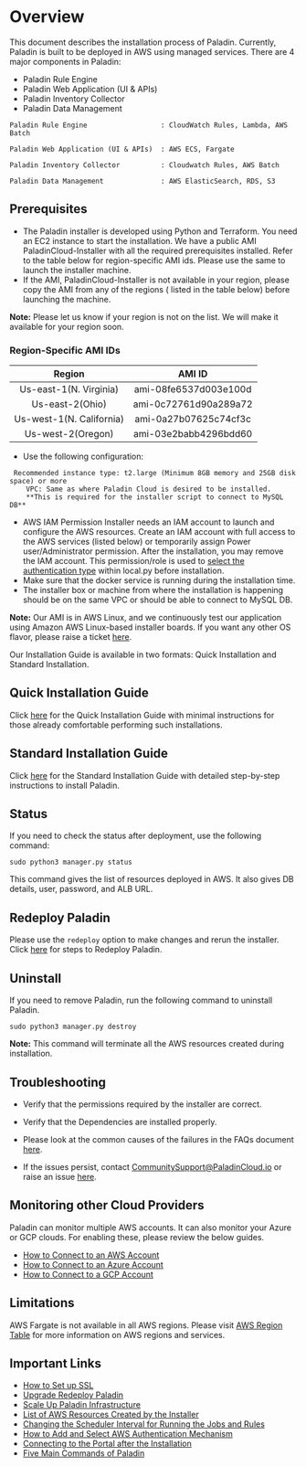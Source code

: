 # Overview

This document describes the installation process of Paladin. Currently, Paladin is built to be deployed in AWS using
managed services. There are 4 major components in Paladin:

* Paladin Rule Engine
* Paladin Web Application (UI & APIs)
* Paladin Inventory Collector
* Paladin Data Management

```
Paladin Rule Engine                  : CloudWatch Rules, Lambda, AWS Batch

Paladin Web Application (UI & APIs)  : AWS ECS, Fargate

Paladin Inventory Collector          : Cloudwatch Rules, AWS Batch

Paladin Data Management              : AWS ElasticSearch, RDS, S3
```

## Prerequisites

* The Paladin installer is developed using Python and Terraform. You need an EC2 instance to start the installation. We
  have a public AMI
  PaladinCloud-Installer with all the required prerequisites installed. Refer to the table below for region-specific AMI
  ids. Please use the same to launch the installer machine.
* If the AMI, PaladinCloud-Installer is not available in your region, please copy the AMI from any of the regions (
  listed in the table below) before launching the machine.

**Note:** Please let us know if your region is not on the list. We will make it available for your region soon.

### Region-Specific AMI IDs

|          Region          |        AMI ID         |
|:------------------------:|:---------------------:|
|  Us-east-1(N. Virginia)  | ami-08fe6537d003e100d |
|     Us-east-2(Ohio)      | ami-0c72761d90a289a72 |
| Us-west-1(N. California) | ami-0a27b07625c74cf3c |
|    Us-west-2(Oregon)     | ami-03e2babb4296bdd60 |

* Use the following configuration:

```
 Recommended instance type: t2.large (Minimum 8GB memory and 25GB disk space) or more
    VPC: Same as where Paladin Cloud is desired to be installed. 
    **This is required for the installer script to connect to MySQL DB**
```

* AWS IAM Permission Installer needs an IAM account to launch and configure the AWS resources. Create an IAM account
  with full access to the AWS services (listed below) or temporarily assign Power user/Administrator permission. After
  the installation, you may remove the IAM account. This permission/role is used
  to [select the authentication type](https://github.com/PaladinCloud/CE/wiki/How-to-Select-AWS-Authentication-Mechanism#how-to-select-aws-authentication-mechanism)
  within local.py before installation.
* Make sure that the docker service is running during the installation time.
* The installer box or machine from where the installation is happening should be on the same VPC or should be able to
  connect to MySQL DB.

**Note:** Our AMI is in AWS Linux, and we continuously test our application using Amazon AWS Linux-based installer
boards. If you want any other OS flavor, please raise a
ticket [here](https://github.com/PaladinCloud/CE/issues/new/choose).

Our Installation Guide is available in two formats: Quick Installation and Standard Installation.

## Quick Installation Guide

Click [here](https://github.com/PaladinCloud/CE/wiki/Quick-Installation-Guide#quick-installation-guide) for the Quick
Installation Guide with minimal instructions for those already comfortable performing such installations.

## Standard Installation Guide

Click [here](https://github.com/PaladinCloud/CE/wiki/Standard-Installation-Guide#standard-installation-guide) for the
Standard Installation Guide with detailed step-by-step instructions to install Paladin.

## Status

If you need to check the status after deployment, use the following command:

`sudo python3 manager.py status`

This command gives the list of resources deployed in AWS. It also gives DB details, user, password, and ALB URL.

## Redeploy Paladin

Please use the `redeploy` option to make changes and rerun the installer.
Click [here](https://github.com/PaladinCloud/CE/wiki/How-to-Upgrade-Redeploy-Paladin#upgraderedeploy-paladin) for steps
to Redeploy Paladin.

## Uninstall

If you need to remove Paladin, run the following command to uninstall Paladin.

`sudo python3 manager.py destroy`

**Note:** This command will terminate all the AWS resources created during installation.

## Troubleshooting

* Verify that the permissions required by the installer are correct.
* Verify that the Dependencies are installed properly.

* Please look at the common causes of the failures in the FAQs
  document [here](https://github.com/PaladinCloud/CE/wiki/Installation-FAQs).
* If the issues persist, contact CommunitySupport@PaladinCloud.io or raise an
  issue [here](https://github.com/PaladinCloud/CE/issues/new/choose).

## Monitoring other Cloud Providers

Paladin can monitor multiple AWS accounts. It can also monitor your Azure or GCP clouds. For enabling these, please
review the below guides.

* [How to Connect to an AWS Account](https://github.com/PaladinCloud/CE/wiki/How-to-Add-an-AWS-Account)
* [How to Connect to an Azure Account](https://github.com/PaladinCloud/CE/wiki/How-to-Add-an-Azure-Account)
* [How to Connect to a GCP Account](https://github.com/PaladinCloud/CE/wiki/How-to-Add-a-GCP-Account)

## Limitations

AWS Fargate is not available in all AWS regions. Please
visit [AWS Region Table](https://github.com/PaladinCloud/CE/wiki/Installation/_edit#region-specific-ami-ids) for more
information on AWS regions and services.

## Important Links

* [How to Set up SSL](https://github.com/PaladinCloud/CE/wiki/How-to-Setup-SSL#how-to-setup-ssl)
* [Upgrade Redeploy Paladin](https://github.com/PaladinCloud/CE/wiki/How-to-Upgrade-Redeploy-Paladin#upgraderedeploy-paladin)
* [Scale Up Paladin Infrastructure](https://github.com/PaladinCloud/CE/wiki/How-to-Scale-Paladin-Infrastructure#how-to-scale-paladin-infrastructure)
* [List of AWS Resources Created by the Installer](https://github.com/PaladinCloud/CE/wiki/List-of-AWS-Resources-Created-by-the-Installer#list-of-aws-resources-created-by-the-installer)
* [Changing the Scheduler Interval for Running the Jobs and Rules](https://github.com/PaladinCloud/CE/wiki/Changing-the-Scheduler-Interval-for-Running-the-Jobs-and-Rules#changing-the-scheduler-interval-for-running-the-jobs-and-rules)
* [How to Add and Select AWS Authentication Mechanism](https://github.com/PaladinCloud/CE/wiki/How-to-Select-AWS-Authentication-Mechanism#how-to-select-aws-authentication-mechanism)
* [Connecting to the Portal after the Installation](https://github.com/PaladinCloud/CE/wiki/Connect-to-the-Portal-after-Installation)
* [Five Main Commands of Paladin](https://github.com/PaladinCloud/CE/wiki/Five-Main-Commands-of-Paladin#commands-used-in-paladin)
